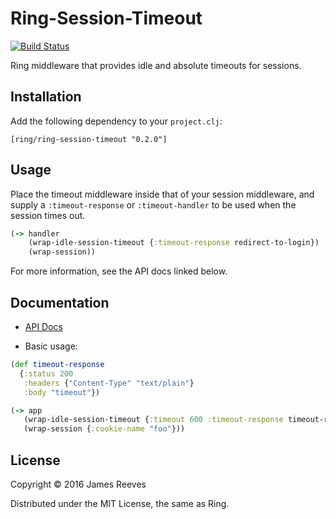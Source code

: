 # Ring-Session-Timeout

[![Build Status](https://travis-ci.org/ring-clojure/ring-session-timeout.svg?branch=master)](https://travis-ci.org/ring-clojure/ring-session-timeout)

Ring middleware that provides idle and absolute timeouts for sessions.

## Installation

Add the following dependency to your `project.clj`:

    [ring/ring-session-timeout "0.2.0"]

## Usage

Place the timeout middleware inside that of your session middleware,
and supply a `:timeout-response` or `:timeout-handler` to be used when
the session times out.

```clojure
(-> handler
    (wrap-idle-session-timeout {:timeout-response redirect-to-login})
    (wrap-session))
```

For more information, see the API docs linked below.


## Documentation

* [API Docs](http://ring-clojure.github.io/ring-session-timeout/ring.middleware.session-timeout.html)

* Basic usage:
```clojure
(def timeout-response
  {:status 200
   :headers {"Content-Type" "text/plain"}
   :body "timeout"})

(-> app
   (wrap-idle-session-timeout {:timeout 600 :timeout-response timeout-response})
   (wrap-session {:cookie-name "foo"}))
```

## License

Copyright © 2016 James Reeves

Distributed under the MIT License, the same as Ring.
